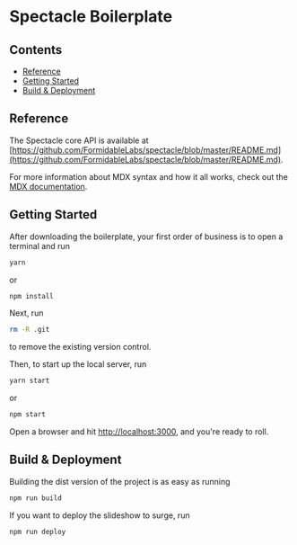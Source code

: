 # Spectacle Boilerplate

## Contents

- [Reference](#reference)
- [Getting Started](#getting-started)
- [Build & Deployment](#build-deployment)

## Reference

The Spectacle core API is available at [https://github.com/FormidableLabs/spectacle/blob/master/README.md](https://github.com/FormidableLabs/spectacle/blob/master/README.md).

For more information about MDX syntax and how it all works, check out the [MDX documentation](https://mdxjs.com/).

## Getting Started

After downloading the boilerplate, your first order of business is to open a terminal and run 
```bash
yarn
```
or 
```bash
npm install
```

Next, run 
```bash
rm -R .git
```
to remove the existing version control.

Then, to start up the local server, run
```bash
yarn start
```
or
```bash
npm start
```

Open a browser and hit [http://localhost:3000](http://localhost:3000), and you're ready to roll.

## Build & Deployment

Building the dist version of the project is as easy as running
```bash
npm run build
```

If you want to deploy the slideshow to surge, run 
```bash
npm run deploy
```

